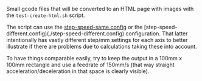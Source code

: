 Small gcode files that will be converted to an HTML page
with images with the `test-create-html.sh` script.

The script can use the [step-speed-same.config](./step-speed-same.config) or
the [step-speed-different.config)(./step-speed-different.config) configuration.
That latter intentionally has vastly different step/mm settings for each
axis to better illustrate if there are problems due to calculations taking
these into account.

To have things comparable easily, try to keep the output in a 100mm x 100mm
rectangle and use a feedrate of 150mm/s (that way straight
acceleration/deceleration in that space is clearly visible).
